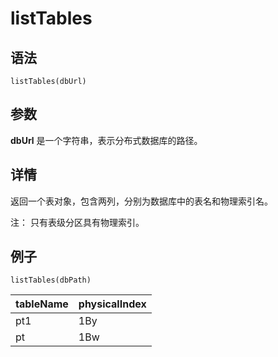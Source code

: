 # listTables

## 语法

`listTables(dbUrl)`

## 参数

**dbUrl** 是一个字符串，表示分布式数据库的路径。

## 详情

返回一个表对象，包含两列，分别为数据库中的表名和物理索引名。

注： 只有表级分区具有物理索引。

## 例子

```
listTables(dbPath)
```

| tableName | physicalIndex |
| --- | --- |
| pt1 | 1By |
| pt | 1Bw |

